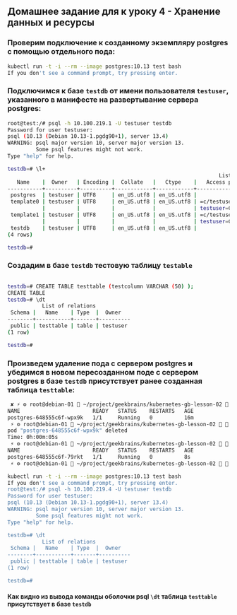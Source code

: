 ## Домашнее задание для к уроку 4 - Хранение данных и ресурсы
### Проверим подключение к созданному экземпляру postgres с помощью отдельного пода:
```sh
kubectl run -t -i --rm --image postgres:10.13 test bash
If you don't see a command prompt, try pressing enter.
```
### Подключимся к базе ```testdb``` от имени пользователя ```testuser```, указанного в манифесте на развертывание сервера postgres:
```sh
root@test:/# psql -h 10.100.219.1 -U testuser testdb
Password for user testuser:
psql (10.13 (Debian 10.13-1.pgdg90+1), server 13.4)
WARNING: psql major version 10, server major version 13.
         Some psql features might not work.
Type "help" for help.

testdb=# \l+
                                                                   List of databases
   Name    |  Owner   | Encoding |  Collate   |   Ctype    |   Access privileges   |  Size   | Tablespace |                Description
-----------+----------+----------+------------+------------+-----------------------+---------+------------+--------------------------------------------
 postgres  | testuser | UTF8     | en_US.utf8 | en_US.utf8 |                       | 7901 kB | pg_default | default administrative connection database
 template0 | testuser | UTF8     | en_US.utf8 | en_US.utf8 | =c/testuser          +| 7753 kB | pg_default | unmodifiable empty database
           |          |          |            |            | testuser=CTc/testuser |         |            |
 template1 | testuser | UTF8     | en_US.utf8 | en_US.utf8 | =c/testuser          +| 7753 kB | pg_default | default template for new databases
           |          |          |            |            | testuser=CTc/testuser |         |            |
 testdb    | testuser | UTF8     | en_US.utf8 | en_US.utf8 |                       | 7901 kB | pg_default |
(4 rows)

testdb=#
```
### Создадим в базе ```testdb``` тестовую таблицу ```testable```
```sh

testdb=# CREATE TABLE testtable (testcolumn VARCHAR (50) );
CREATE TABLE
testdb=# \dt
           List of relations
 Schema |   Name    | Type  |  Owner
--------+-----------+-------+----------
 public | testtable | table | testuser
(1 row)

testdb=#
```
### Произведем удаление пода с сервером postgres и убедимся в новом пересозданном поде с сервером postgres в базе ```testdb``` присутствует ранее созданная таблица ```testtable```:
```sh
 ✘ ⚡ ⚙ root@debian-01  ~/project/geekbrains/kubernetes-gb-lesson-02   master ±  k get po
NAME                       READY   STATUS    RESTARTS   AGE
postgres-648555c6f-wpx9k   1/1     Running   0          16m
 ⚡ ⚙ root@debian-01  ~/project/geekbrains/kubernetes-gb-lesson-02   master ±  k delete po postgres-648555c6f-wpx9k
pod "postgres-648555c6f-wpx9k" deleted
Time: 0h:00m:05s
 ⚡ ⚙ root@debian-01  ~/project/geekbrains/kubernetes-gb-lesson-02   master ±  k get po
NAME                       READY   STATUS    RESTARTS   AGE
postgres-648555c6f-79rkt   1/1     Running   0          8s
 ⚡ ⚙ root@debian-01  ~/project/geekbrains/kubernetes-gb-lesson-02   master ± 
```
```sh
kubectl run -t -i --rm --image postgres:10.13 test bash
If you don't see a command prompt, try pressing enter.
root@test:/# psql -h 10.100.219.4 -U testuser testdb
Password for user testuser:
psql (10.13 (Debian 10.13-1.pgdg90+1), server 13.4)
WARNING: psql major version 10, server major version 13.
         Some psql features might not work.
Type "help" for help.

testdb=# \dt
           List of relations
 Schema |   Name    | Type  |  Owner
--------+-----------+-------+----------
 public | testtable | table | testuser
(1 row)

testdb=#
```
#### Как видно из вывода команды оболочки psql ```\dt``` таблица ```testtable``` присутствует в базе ```testdb```
